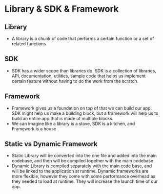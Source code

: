 # Library & SDK & Framework

## Library

- A library is a chunk of code that performs a certain function or a set of related functions

## SDK

- SDK has a wider scope than libraries do. SDK is a collection of libraries, API, documentation, utilities, sample code that helps us implement certain feature without having to do the work from the scratch.

## Framework

- Framework gives us a foundation on top of that we can build our app. SDK might help us make a building block, but a framework will help us to build an entire app that is made of multiple blocks.
- We can imagine like a library is a stove, SDK is a kitchen, and Framework is a house

## Static vs Dynamic Framework

- Static Library will be converted into the one file and added into the main codebase, and then will be compiled together with the main codebase
- Dynamic Library is compiled separately with the main code base, and will be linked to the application at runtime. Dynamic frameworks are more flexible, however they come with some performance overhead as they needed to load at runtime. They will increase the launch time of our app.
